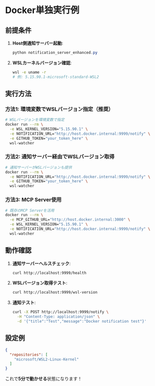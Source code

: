 # Docker単独実行例

## 前提条件

1. **Host側通知サーバー起動**:
   ```powershell
   python notification_server_enhanced.py
   ```

2. **WSLカーネルバージョン確認**:
   ```bash
   wsl -e uname -r
   # 例: 5.15.90.1-microsoft-standard-WSL2
   ```

## 実行方法

### **方法1: 環境変数でWSLバージョン指定（推奨）**
```bash
# WSLバージョンを環境変数で指定
docker run --rm \
  -e WSL_KERNEL_VERSION="5.15.90.1" \
  -e NOTIFICATION_URL="http://host.docker.internal:9999/notify" \
  -e GITHUB_TOKEN="your_token_here" \
  wsl-watcher
```

### **方法2: 通知サーバー経由でWSLバージョン取得**
```bash
# 通知サーバーがWSLバージョンも提供
docker run --rm \
  -e NOTIFICATION_URL="http://host.docker.internal:9999/notify" \
  -e GITHUB_TOKEN="your_token_here" \
  wsl-watcher
```

### **方法3: MCP Server使用**
```bash
# 既存のMCP Serverを活用
docker run --rm \
  -e MCP_GITHUB_URL="http://host.docker.internal:3000" \
  -e WSL_KERNEL_VERSION="5.15.90.1" \
  -e NOTIFICATION_URL="http://host.docker.internal:9999/notify" \
  wsl-watcher
```

## 動作確認

1. **通知サーバーヘルスチェック**:
   ```bash
   curl http://localhost:9999/health
   ```

2. **WSLバージョン取得テスト**:
   ```bash
   curl http://localhost:9999/wsl-version
   ```

3. **通知テスト**:
   ```bash
   curl -X POST http://localhost:9999/notify \
     -H "Content-Type: application/json" \
     -d '{"title":"Test","message":"Docker notification test"}'
   ```

## 設定例

```json
{
  "repositories": [
    "microsoft/WSL2-Linux-Kernel"
  ]
}
```

これで**5分で動かせる**状態になります！